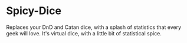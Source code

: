 # Spicy-Dice
Replaces your DnD and Catan dice, with a splash of statistics that every geek will love. It's virtual dice, with a little bit of statistical spice. 
